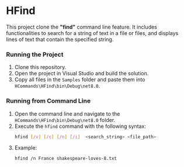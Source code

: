 # HFind
This project clone the **"find"** command line feature. It includes functionalities to search for a string of text in a file or files, and displays lines of text that contain the specified string.


### Running the Project
1. Clone this repository.
2. Open the project in Visual Studio and build the solution.
3. Copy all files in the `Samples` folder and paste them into `HCommands\HFind\bin\Debug\net8.0`.

### Running from Command Line
1. Open the command line and navigate to the `HCommands\HFind\bin\Debug\net8.0` folder.
2. Execute the `hfind` command with the following syntax:
   ```bash
   hfind [/v] [/c] [/n] [/i]  <search_string> <file_path>
3. Example:
	```bash
	hfind /n France shakespeare-loves-8.txt
